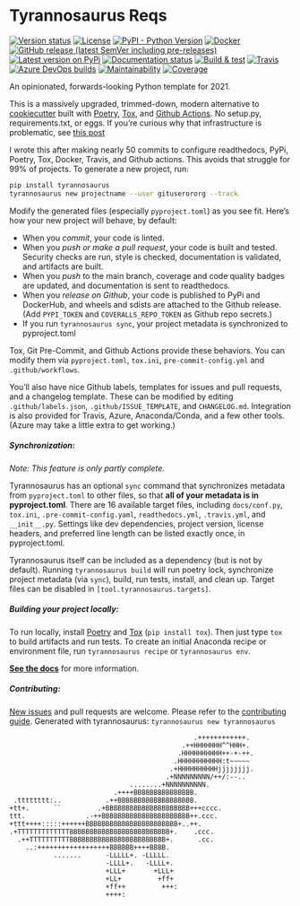 # Tyrannosaurus Reqs
[![Version status](https://img.shields.io/pypi/status/tyrannosaurus)](https://pypi.org/project/tyrannosaurus/)
[![License](https://img.shields.io/badge/License-Apache%202.0-blue.svg)](https://opensource.org/licenses/Apache-2.0)
[![PyPI - Python Version](https://img.shields.io/pypi/pyversions/tyrannosaurus)](https://pypi.org/project/tyrannosaurus/)
[![Docker](https://img.shields.io/docker/v/dmyersturnbull/tyrannosaurus?color=green&label=DockerHub)](https://hub.docker.com/repository/docker/dmyersturnbull/tyrannosaurus)
[![GitHub release (latest SemVer including pre-releases)](https://img.shields.io/github/v/release/dmyersturnbull/tyrannosaurus?include_prereleases&label=GitHub)](https://github.com/dmyersturnbull/tyrannosaurus/releases)
[![Latest version on PyPi](https://badge.fury.io/py/tyrannosaurus.svg)](https://pypi.org/project/tyrannosaurus/)
[![Documentation status](https://readthedocs.org/projects/tyrannosaurus/badge/?version=latest&style=flat-square)](https://tyrannosaurus.readthedocs.io/en/stable/)
[![Build & test](https://github.com/dmyersturnbull/tyrannosaurus/workflows/Build%20&%20test/badge.svg)](https://github.com/dmyersturnbull/tyrannosaurus/actions)
[![Travis](https://img.shields.io/travis/dmyersturnbull/tyrannosaurus?label=Travis)](https://travis-ci.org/dmyersturnbull/tyrannosaurus)
[![Azure DevOps builds](https://img.shields.io/azure-devops/build/dmyersturnbull/0350c934-2512-4592-848e-9db46c63241a/1?label=Azure)](https://dev.azure.com/dmyersturnbull/tyrannosaurus/_build?definitionId=1&_a=summary)
[![Maintainability](https://api.codeclimate.com/v1/badges/5e3b38c9b9c418461dc3/maintainability)](https://codeclimate.com/github/dmyersturnbull/tyrannosaurus/maintainability)
[![Coverage](https://coveralls.io/repos/github/dmyersturnbull/tyrannosaurus/badge.svg?branch=master&service=github)](https://coveralls.io/github/dmyersturnbull/tyrannosaurus?branch=master)

An opinionated, forwards-looking Python template for 2021.

This is a massively upgraded, trimmed-down, modern alternative to
[cookiecutter](https://github.com/cookiecutter/cookiecutter) built with [Poetry](https://python-poetry.org/),
[Tox](https://github.com/tox-dev/tox), and [Github Actions](https://github.com/features/actions).
No setup.py, requirements.txt, or eggs. If you’re curious why that infrastructure is problematic,
see [this post](https://dmyersturnbull.github.io/#-the-python-build-landscape)

I wrote this after making nearly 50 commits to configure
readthedocs, PyPi, Poetry, Tox, Docker, Travis, and Github actions.
This avoids that struggle for 99% of projects.
To generate a new project, run:

```bash
pip install tyrannosaurus
tyrannosaurus new projectname --user gituserororg --track
```

Modify the generated files (especially `pyproject.toml`) as you see fit.
Here’s how your new project will behave, by default:

- When you _commit_, your code is linted.
- When you _push or make a pull request_, your code is built and tested.
  Security checks are run, style is checked, documentation is validated, and artifacts are built.
- When you _push_ to the main branch, coverage and code quality badges are updated,
  and documentation is sent to readthedocs.
- When you _release on Github_, your code is published to PyPi and DockerHub,
  and wheels and sdists are attached to the Github release.
  (Add `PYPI_TOKEN` and `COVERALLS_REPO_TOKEN` as Github repo secrets.)
- If you run `tyrannosaurus sync`, your project metadata is synchronized to pyproject.toml

Tox, Git Pre-Commit, and Github Actions provide these behaviors.
You can modify them via `pyproject.toml`, `tox.ini`, `pre-commit-config.yml` and `.github/workflows`.

You’ll also have nice Github labels, templates for issues and pull requests, and a changelog template.
These can be modified by editing `.github/labels.json`, `.github/ISSUE_TEMPLATE`, and `CHANGELOG.md`.
Integration is also provided for Travis, Azure, Anaconda/Conda, and a few other tools.
(Azure may take a little extra to get working.)


##### Synchronization:

*Note: This feature is only partly complete.*

Tyrannosaurus has an optional `sync` command that synchronizes metadata from `pyproject.toml` to other files,
so that **all of your metadata is in pyproject.toml**.
There are 16 available target files, including `docs/conf.py`, `tox.ini`, `.pre-commit-config.yaml`, `readthedocs.yml`,
`.travis.yml`, and `__init__.py`.
Settings like dev dependencies, project version, license headers, and preferred line length can be listed exactly once,
in pyproject.toml.

Tyrannosaurus itself can be included as a dependency (but is not by default).
Running `tyrannosaurus build` will run poetry lock, synchronize project metadata (via `sync`), build, run tests,
install, and clean up.
Target files can be disabled in `[tool.tyrannosaurus.targets]`.


##### Building your project locally:

To run locally, install [Poetry](https://github.com/python-poetry/poetry)
and [Tox](https://tox.readthedocs.io/en/latest/) (`pip install tox`).
Then just type `tox` to build artifacts and run tests.
To create an initial Anaconda recipe or environment file, run `tyrannosaurus recipe` or `tyrannosaurus env`.

**[See the docs](https://tyrannosaurus.readthedocs.io/en/stable/)** for more information.


##### Contributing:

[New issues](https://github.com/dmyersturnbull/tyrannosaurus/issues) and pull requests are welcome.
Please refer to the [contributing guide](https://github.com/dmyersturnbull/tyrannosaurus/blob/master/CONTRIBUTING.md).
Generated with tyrannosaurus: `tyrannosaurus new tyrannosaurus`


```text
                                              .++++++++++++.
                                           .++HHHHHHH^^HHH+.
                                          .HHHHHHHHHH++-+-++.
                                         .HHHHHHHHHHH:t~~~~~
                                        .+HHHHHHHHHHjjjjjjjj.
                                       .+NNNNNNNNN/++/:--..
                              ........+NNNNNNNNNN.
                          .++++BBBBBBBBBBBBBBB.
 .tttttttt:..           .++BBBBBBBBBBBBBBBBBBB.
+tt+.      ``         .+BBBBBBBBBBBBBBBBBBBBB+++cccc.
ttt.               .-++BBBBBBBBBBBBBBBBBBBBBB++.ccc.
+ttt++++:::::++++++BBBBBBBBBBBBBBBBBBBBBBB+..++.
.+TTTTTTTTTTTTTBBBBBBBBBBBBBBBBBBBBBBBBB+.    .ccc.
  .++TTTTTTTTTTBBBBBBBBBBBBBBBBBBBBBBBB+.      .cc.
    ..:++++++++++++++++++BBBBBB++++BBBB.
           .......      -LLLLL+. -LLLLL.
                        -LLLL+.   -LLLL+.
                        +LLL+       +LLL+
                        +LL+         +ff+
                        +ff++         +++:
                        ++++:
```
